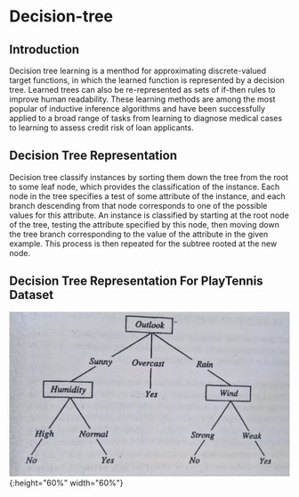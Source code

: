 # Decision-tree

## Introduction
Decision tree learning is a menthod for approximating discrete-valued target functions, in which the learned function is represented by a decision tree. Learned trees can also be re-represented as sets of if-then rules to improve human readability. These learning methods are among the most popular of inductive inference algorithms and have been successfully applied to a broad range of tasks from learning to diagnose medical cases to learning to assess credit risk of loan applicants.

## Decision Tree Representation
Decision tree classify instances by sorting them down the tree from the root to some leaf node, which provides the classification of the instance. Each node in the tree specifies a test of some attribute of the instance, and each branch descending from that node corresponds to one of the possible values for this attribute. An instance is classified by starting at the root node of the tree, testing the attribute specified by this node, then moving down the tree branch corresponding to the value of the attribute in the given example. This process is then repeated for the subtree rooted at the new node.

## Decision Tree Representation For PlayTennis Dataset
![alt text](https://github.com/ggrao1/decision-tree/blob/master/decision_tree.jpeg){:height="60%" width="60%"}
